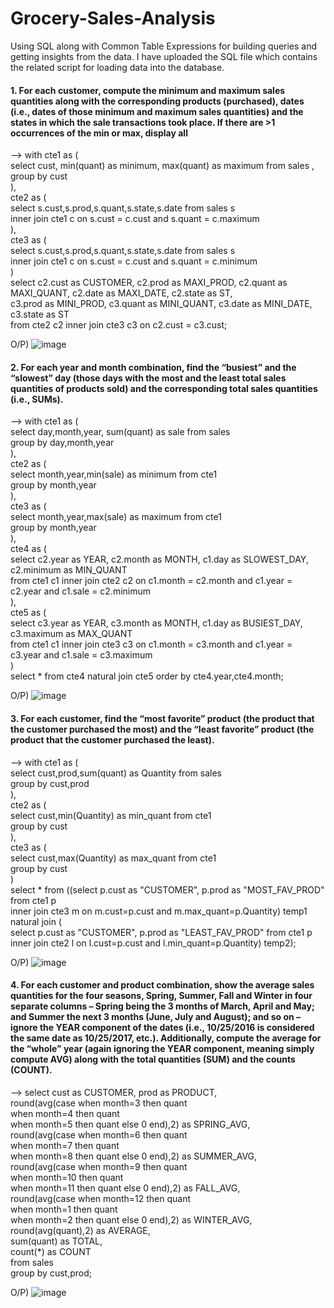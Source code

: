 # Grocery-Sales-Analysis
Using SQL along with Common Table Expressions for building queries and getting insights from the data. I have uploaded the SQL file which contains the related script for loading data into the database.

#### 1. For each customer, compute the minimum and maximum sales quantities along with the corresponding products (purchased), dates (i.e., dates of those minimum and maximum sales quantities) and the states in which the sale transactions took place. If there are >1 occurrences of the min or max, display all

--> with cte1 as ( <br/>
select cust, min(quant) as minimum, max(quant) as maximum from sales ,<br/>
group by cust<br/>
),<br/>
cte2 as (<br/>
select s.cust,s.prod,s.quant,s.state,s.date from sales s<br/>
inner join cte1 c on s.cust = c.cust and s.quant = c.maximum<br/>
),<br/>
cte3 as (<br/>
select s.cust,s.prod,s.quant,s.state,s.date from sales s<br/>
inner join cte1 c on s.cust = c.cust and s.quant = c.minimum<br/>
)<br/>
select c2.cust as CUSTOMER, c2.prod as MAXI_PROD, c2.quant as MAXI_QUANT, c2.date as MAXI_DATE, c2.state as ST, <br/>
                            c3.prod as MINI_PROD, c3.quant as MINI_QUANT, c3.date as MINI_DATE, c3.state as ST<br/>
                            from cte2 c2 inner join cte3 c3 on c2.cust = c3.cust;<br/>

O/P) ![image](https://github.com/user-attachments/assets/d0e9888d-b358-4f72-881a-6f2f396cd821)

#### 2. For each year and month combination, find the “busiest” and the “slowest” day (those days with the most and the least total sales quantities of products sold) and the corresponding total sales quantities (i.e., SUMs).

--> with cte1 as (<br/>
select day,month,year, sum(quant) as sale from sales<br/>
group by day,month,year<br/>
),<br/>
cte2 as (<br/>
 select month,year,min(sale) as minimum from cte1<br/>
 group by month,year<br/>
),<br/>
cte3 as (<br/>
 select month,year,max(sale) as maximum from cte1<br/>
 group by month,year<br/>
),<br/>
cte4 as (<br/>
select c2.year as YEAR, c2.month as MONTH, c1.day as SLOWEST_DAY, c2.minimum as MIN_QUANT<br/>
from cte1 c1 inner join cte2 c2 on c1.month = c2.month and c1.year = c2.year and c1.sale = c2.minimum<br/>
),<br/>
cte5 as (<br/>
select c3.year as YEAR, c3.month as MONTH, c1.day as BUSIEST_DAY, c3.maximum as MAX_QUANT<br/>
from cte1 c1 inner join cte3 c3 on c1.month = c3.month and c1.year = c3.year and c1.sale = c3.maximum<br/>
)<br/>
select * from cte4 natural join cte5 order by cte4.year,cte4.month;<br/>

O/P) ![image](https://github.com/user-attachments/assets/18506343-4927-40cc-bdd6-96f205bde907)

#### 3. For each customer, find the “most favorite” product (the product that the customer purchased the most) and the “least favorite” product (the product that the customer purchased the least).

--> with cte1 as (<br/>
  select cust,prod,sum(quant) as Quantity from sales<br/>
	group by cust,prod<br/>
),<br/>
cte2 as (<br/>
   select cust,min(Quantity) as min_quant from cte1<br/>
	group by cust<br/>
),<br/>
cte3 as (<br/>
   select cust,max(Quantity) as max_quant from cte1<br/>
	group by cust<br/>
)<br/>
select * from ((select p.cust as "CUSTOMER", p.prod as "MOST_FAV_PROD" from cte1 p<br/>
inner join cte3 m on m.cust=p.cust and m.max_quant=p.Quantity) temp1<br/>
natural join (<br/>
select p.cust as "CUSTOMER", p.prod as "LEAST_FAV_PROD" from cte1 p<br/>
inner join cte2 l on l.cust=p.cust and l.min_quant=p.Quantity) temp2);<br/>

O/P) ![image](https://github.com/user-attachments/assets/68115ea3-5edc-43ff-847e-c841f8cd2957)

#### 4. For each customer and product combination, show the average sales quantities for the four seasons, Spring, Summer, Fall and Winter in four separate columns – Spring being the 3 months of March, April and May; and Summer the next 3 months (June, July and August); and so on – ignore the YEAR component of the dates (i.e., 10/25/2016 is considered the same date as 10/25/2017, etc.). Additionally, compute the average for the “whole” year (again ignoring the YEAR component, meaning simply compute AVG) along with the total quantities (SUM) and the counts (COUNT).

--> select cust as CUSTOMER, prod as PRODUCT,<br/>
round(avg(case when month=3 then quant <br/>
         when month=4 then quant <br/>
         when month=5 then quant else 0 end),2) as SPRING_AVG,<br/>
round(avg(case when month=6 then quant <br/>
         when month=7 then quant <br/>
         when month=8 then quant else 0 end),2) as SUMMER_AVG,<br/>
round(avg(case when month=9 then quant <br/>
         when month=10 then quant <br/>
         when month=11 then quant else 0 end),2) as FALL_AVG,<br/>
round(avg(case when month=12 then quant <br/>
         when month=1 then quant <br/>
         when month=2 then quant else 0 end),2) as WINTER_AVG,<br/>
round(avg(quant),2) as AVERAGE,<br/>
sum(quant) as TOTAL,<br/>
count(*) as COUNT<br/>
from sales<br/>
group by cust,prod;<br/>

O/P) ![image](https://github.com/user-attachments/assets/bde40a4c-f528-481f-888a-633f84232126)

